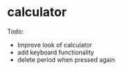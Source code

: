 # calculator

Todo:
- Improve look of calculator
- add keyboard functionality
- delete period when pressed again